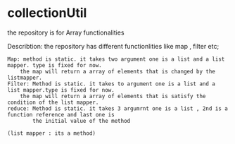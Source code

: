 # collectionUtil
the repository is for Array functionalities

Describtion:
	the repository has different functionlities like map , filter etc;

	Map: method is static. it takes two argument one is a list and a list mapper. type is fixed for now.
		the map will return a array of elements that is changed by the listmapper.
	Filter: Method is static. it takes to argument one is a list and a list mapper.type is fixed for now.
		the map will return a array of elements that is satisfy the condition of the list mapper.
	reduce: Method is static. it takes 3 argumrnt one is a list , 2nd is a function reference and last one is 
			the initial value of the method

	(list mapper : its a method)
